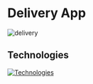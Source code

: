 # Delivery App
![delivery](https://github.com/user-attachments/assets/72b11335-cc8a-4fd7-9243-b3608acf2feb)
## Technologies
[![Technologies](https://skillicons.dev/icons?i=js%2Creact%2Cexpress%2Chtml%2Ctailwind%2Credux%2Cmongodb%2Ccss&perline=15&theme=dark)](https://skillicons.dev)
